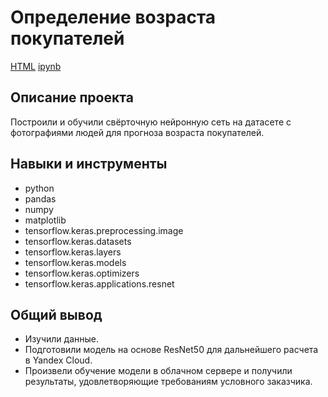 # Определение возраста покупателей

[HTML](https://github.com/AntonSA888/Portfolio/blob/main/cv_age_customers/cv_age_customers.html) [ipynb](https://github.com/AntonSA888/Portfolio/blob/main/cv_age_customers/cv_age_customers.ipynb)

## Описание проекта

Построили и обучили свёрточную нейронную сеть на датасете с фотографиями людей для прогноза возраста покупателей.

## Навыки и инструменты

- python
- pandas
- numpy
- matplotlib
- tensorflow.keras.preprocessing.image
- tensorflow.keras.datasets
- tensorflow.keras.layers
- tensorflow.keras.models
- tensorflow.keras.optimizers
- tensorflow.keras.applications.resnet

## Общий вывод

- Изучили данные.
- Подготовили модель на основе ResNet50 для дальнейшего расчета в Yandex Cloud.
- Произвели обучение модели в облачном сервере и получили результаты, удовлетворяющие требованиям условного заказчика.

